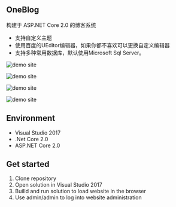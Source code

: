 
## OneBlog
构建于 ASP.NET Core 2.0 的博客系统
 * 支持自定义主题
 * 使用百度的UEditor编辑器，如果你都不喜欢可以更换自定义编辑器
 * 支持多种常用数据库，默认使用Microsoft Sql Server。


![demo site](http://cdn.huafenfei.com/oneblog_001.png)

![demo site](http://cdn.huafenfei.com/oneblog_002.png)

![demo site](http://cdn.huafenfei.com/oneblog_003.png)

![demo site](http://cdn.huafenfei.com/oneblog_004.png)


## Environment
  * Visual Studio 2017
  * .Net Core 2.0
  * ASP.NET Core 2.0

## Get started
  1. Clone repository
  2. Open solution in Visual Studio 2017
  3. Builld and run solution to load website in the browser
  4. Use admin/admin to log into website administration
